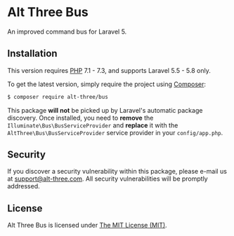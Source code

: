 # Alt Three Bus

An improved command bus for Laravel 5.


## Installation

This version requires [PHP](https://php.net) 7.1 - 7.3, and supports Laravel 5.5 - 5.8 only.

To get the latest version, simply require the project using [Composer](https://getcomposer.org):

```bash
$ composer require alt-three/bus
```

This package **will not** be picked up by Laravel's automatic package discovery. Once installed, you need to **remove** the `Illuminate\Bus\BusServiceProvider` and **replace** it with the `AltThree\Bus\BusServiceProvider` service provider in your `config/app.php`.


## Security

If you discover a security vulnerability within this package, please e-mail us at support@alt-three.com. All security vulnerabilities will be promptly addressed.


## License

Alt Three Bus is licensed under [The MIT License (MIT)](LICENSE).
